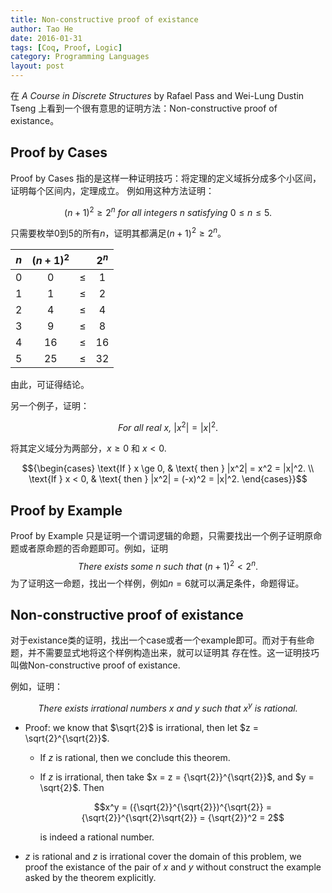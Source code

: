 ```yaml
---
title: Non-constructive proof of existance
author: Tao He
date: 2016-01-31
tags: [Coq, Proof, Logic]
category: Programming Languages
layout: post
---
```


在 _A Course in Discrete Structures_ by Rafael Pass and Wei-Lung Dustin Tseng 上看到一个很有意思的证明方法：Non-constructive proof of existance。

<!--more-->

Proof by Cases
---------------

Proof by Cases 指的是这样一种证明技巧：将定理的定义域拆分成多个小区间，证明每个区间内，定理成立。
例如用这种方法证明：

$$(n+1)^2 \ge 2^n \textit{ for all integers n satisfying } 0 \le n \le 5.$$

只需要枚举$0$到$5$的所有$n$，证明其都满足$(n+1)^2 \ge 2^n$。

| $n$ | $(n+1)^2$ |       | $2^n$ |
|:---:|:---------:|:-----:|:-----:|
| 0   |  0        | $\le$ |  1    |
| 1   |  1        | $\le$ |  2    |
| 2   |  4        | $\le$ |  4    |
| 3   |  9        | $\le$ |  8    |
| 4   | 16        | $\le$ | 16    |
| 5   | 25        | $\le$ | 32    |

由此，可证得结论。

另一个例子，证明：

$$\textit{For all real x, } |x^2| = |x|^2.$$

将其定义域分为两部分，$x \ge 0$ 和 $x < 0$.

$${\begin{cases}
\text{If } x \ge 0, & \text{ then } |x^2| = x^2 = |x|^2. \\
\text{If } x < 0,   & \text{ then } |x^2| = (-x)^2 = |x|^2.
\end{cases}}$$

Proof by Example
----------------

Proof by Example 只是证明一个谓词逻辑的命题，只需要找出一个例子证明原命题或者原命题的否命题即可。例如，证明
$$\textit{There exists some n such that } (n+1)^2 < 2^n.$$
为了证明这一命题，找出一个样例，例如$n=6$就可以满足条件，命题得证。

Non-constructive proof of existance
-----------------------------------

对于existance类的证明，找出一个case或者一个example即可。而对于有些命题，并不需要显式地将这个样例构造出来，就可以证明其
存在性。这一证明技巧叫做Non-constructive proof of existance.

例如，证明：

$$\textit{There exists irrational numbers x and y such that } x^y \textit{ is rational.}$$

+ Proof: we know that $\sqrt{2}$ is irrational, then let $z = \sqrt{2}^{\sqrt{2}}$.
    + If $z$ is rational, then we conclude this theorem.
    + If $z$ is irrational, then take $x = z = {\sqrt{2}}^{\sqrt{2}}$, and $y = \sqrt{2}$. Then

      $$x^y = ({\sqrt{2}}^{\sqrt{2}})^{\sqrt{2}} = {\sqrt{2}}^{\sqrt{2}\sqrt{2}} = {\sqrt{2}}^2 = 2$$

      is indeed a rational number.

+ $z$ is rational and $z$ is irrational cover the domain of this problem, we proof the existance of
  the pair of $x$ and $y$ without construct the example asked by the theorem explicitly.

